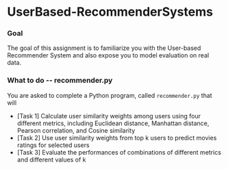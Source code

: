# UserBased-RecommenderSystems

### Goal
The goal of this assignment is to familiarize you with the User-based Recommender System and also expose you to model evaluation on real data.

### What to do -- recommender.py
You are asked to complete a Python program, called `recommender.py` that will
* [Task 1] Calculate user similarity weights among users using four different metrics, including Euclidean distance, Manhattan distance, Pearson correlation, and Cosine similarity
* [Task 2] Use user similarity weights from top k users to predict movies ratings for selected users 
* [Task 3] Evaluate the performances of combinations of different metrics and different values of k 
